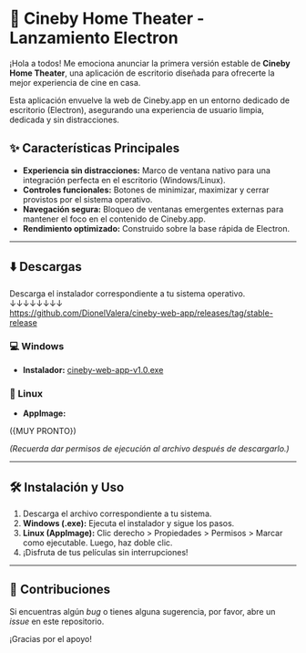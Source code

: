 # 🚀 Cineby Home Theater - Lanzamiento Electron

¡Hola a todos! Me emociona anunciar la primera versión estable de **Cineby Home Theater**, una aplicación de escritorio diseñada para ofrecerte la mejor experiencia de cine en casa.

Esta aplicación envuelve la web de Cineby.app en un entorno dedicado de escritorio (Electron), asegurando una experiencia de usuario limpia, dedicada y sin distracciones.

## ✨ Características Principales

* **Experiencia sin distracciones:** Marco de ventana nativo para una integración perfecta en el escritorio (Windows/Linux).
* **Controles funcionales:** Botones de minimizar, maximizar y cerrar provistos por el sistema operativo.
* **Navegación segura:** Bloqueo de ventanas emergentes externas para mantener el foco en el contenido de Cineby.app.
* **Rendimiento optimizado:** Construido sobre la base rápida de Electron.

---

## ⬇️ Descargas

Descarga el instalador correspondiente a tu sistema operativo. <br/>
↓↓↓↓↓↓↓↓<br/>
https://github.com/DionelValera/cineby-web-app/releases/tag/stable-release

### 💻 Windows

* **Instalador:**
[cineby-web-app-v1.0.exe](https://github.com/DionelValera/cineby-web-app/releases/download/stable-release/Cineby-Setup-1.0.exe)

### 🐧 Linux

* **AppImage:**

({MUY PRONTO})

*(Recuerda dar permisos de ejecución al archivo después de descargarlo.)*

---

## 🛠️ Instalación y Uso

1.  Descarga el archivo correspondiente a tu sistema.
2.  **Windows (.exe):** Ejecuta el instalador y sigue los pasos.
3.  **Linux (AppImage):** Clic derecho > Propiedades > Permisos > Marcar como ejecutable. Luego, haz doble clic.
4.  ¡Disfruta de tus películas sin interrupciones!

---

## 🤝 Contribuciones

Si encuentras algún *bug* o tienes alguna sugerencia, por favor, abre un *issue* en este repositorio.

¡Gracias por el apoyo!
